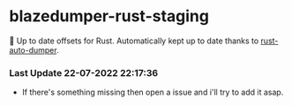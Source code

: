 # blazedumper-rust-staging

🚀 Up to date offsets for Rust. Automatically kept up to date thanks to [rust-auto-dumper](https://github.com/Akandesh/rust-auto-dumper).


### Last Update 22-07-2022 22:17:36
- If there's something missing then open a issue and i'll try to add it asap.